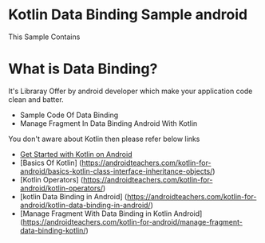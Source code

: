 # Kotlin Data Binding Sample android

This Sample Contains 

# What is Data Binding?

It's Libraray Offer by android developer which make your application code clean and batter.

* Sample Code Of Data Binding
* Manage Fragment In Data Binding Android With Kotlin 

You don't aware about Kotlin then please refer below links

* [Get Started with Kotlin on Android ](https://androidteachers.com/kotlin-for-android/get-started-kotlin-android/)
* [Basics Of Kotlin] (https://androidteachers.com/kotlin-for-android/basics-kotlin-class-interface-inheritance-objects/)
* [Kotlin Operators] (https://androidteachers.com/kotlin-for-android/kotlin-operators/)
* [kotlin Data Binding in Android] (https://androidteachers.com/kotlin-for-android/kotlin-data-binding-in-android/)
* [Manage Fragment With Data Binding in Kotlin Android] (https://androidteachers.com/kotlin-for-android/manage-fragment-data-binding-kotlin/)